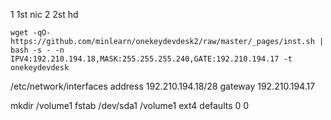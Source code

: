 

1 1st nic
2 2st hd

`wget -qO- https://github.com/minlearn/onekeydevdesk2/raw/master/_pages/inst.sh | bash -s - -n IPV4:192.210.194.18,MASK:255.255.255.240,GATE:192.210.194.17 -t onekeydevdesk`



/etc/network/interfaces
	address 192.210.194.18/28
	gateway 192.210.194.17

mkdir /volume1
fstab
/dev/sda1 /volume1 ext4 defaults 0 0
